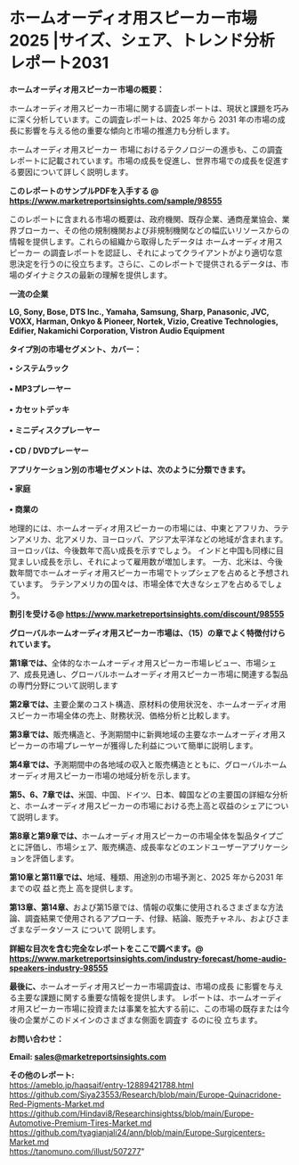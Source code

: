 # ホームオーディオ用スピーカー市場2025 |サイズ、シェア、トレンド分析レポート2031

<strong><b>ホームオーディオ用スピーカー市場の概要：</b></strong>

ホームオーディオ用スピーカー市場に関する調査レポートは、現状と課題を巧みに深く分析しています。この調査レポートは、2025 年から 2031 年の市場の成長に影響を与える他の重要な傾向と市場の推進力も分析します。

ホームオーディオ用スピーカー 市場におけるテクノロジーの進歩も、この調査レポートに記載されています。市場の成長を促進し、世界市場での成長を促進する要因について詳しく説明します。

<strong>このレポートのサンプルPDFを入手する @ <a href=https://www.marketreportsinsights.com/sample/98555>https://www.marketreportsinsights.com/sample/98555</a></strong>

このレポートに含まれる市場の概要は、政府機関、既存企業、通商産業協会、業界ブローカー、その他の規制機関および非規制機関などの幅広いリソースからの情報を提供します。これらの組織から取得したデータは ホームオーディオ用スピーカー の調査レポートを認証し、それによってクライアントがより適切な意思決定を行うのに役立ちます。さらに、このレポートで提供されるデータは、市場のダイナミクスの最新の理解を提供します。

<strong>一流の企業</strong>

<strong><b>LG, Sony, Bose, DTS Inc., Yamaha, Samsung, Sharp, Panasonic, JVC, VOXX, Harman, Onkyo & Pioneer, Nortek, Vizio, Creative Technologies, Edifier, Nakamichi Corporation, Vistron Audio Equipment</b></strong>

<strong><b>タイプ別の市場セグメント、カバー：</b></strong>

<strong>• システムラック<br><br>• MP3プレーヤー<br><br>• カセットデッキ<br><br>• ミニディスクプレーヤー<br><br>• CD / DVDプレーヤー</strong>

<strong><b>アプリケーション別の市場セグメントは、次のように分類できます。</b></strong>

<strong>• 家庭<br><br>• 商業の</strong>

 地理的には、ホームオーディオ用スピーカーの市場には、中東とアフリカ、ラテンアメリカ、北アメリカ、ヨーロッパ、アジア太平洋などの地域が含まれます。 ヨーロッパは、今後数年で高い成長を示すでしょう。 インドと中国も同様に目覚ましい成長を示し、それによって雇用数が増加します。 一方、北米は、今後数年間でホームオーディオ用スピーカー市場でトップシェアを占めると予想されています。 ラテンアメリカの国々は、市場全体で大きなシェアを占めるでしょう。

<strong>割引を受ける@ <a href=https://www.marketreportsinsights.com/discount/98555>https://www.marketreportsinsights.com/discount/98555</a></strong>

<strong><b>グローバルホームオーディオ用スピーカー市場は、（15）の章でよく特徴付けられています。</b></strong>

<strong><b>第</b></strong><strong><b>1章では、</b></strong>全体的なホームオーディオ用スピーカー市場レビュー、市場シェア、成長見通し、グローバルホームオーディオ用スピーカー市場に関連する製品の専門分野について説明します

<strong><b>第2章では、</b></strong>主要企業のコスト構造、原材料の使用状況を、ホームオーディオ用スピーカー市場全体の売上、財務状況、価格分析と比較します。

<strong><b>第3章では、</b></strong>販売構造と、予測期間中に新興地域の主要なホームオーディオ用スピーカーの市場プレーヤーが獲得した利益について簡単に説明します。

<strong><b>第4章では、</b></strong>予測期間中の各地域の収入と販売構造とともに、グローバルホームオーディオ用スピーカー市場の地域分析を示します。

<strong><b>第5、6、7章では、</b></strong>米国、中国、ドイツ、日本、韓国などの主要国の詳細な分析と、ホームオーディオ用スピーカーの市場における売上高と収益のシェアについて説明します。

<strong><b>第8章と第9章では、</b></strong>ホームオーディオ用スピーカーの市場全体を製品タイプごとに評価し、市場シェア、販売構造、成長率などのエンドユーザーアプリケーションを評価します。

<strong><b>第10章と第11章では、</b></strong>地域、種類、用途別の市場予測と、2025 年から2031 年までの収 益と売上 高を提供します。

<strong><b>第13章、第14章、</b></strong>および第15章では、情報の収集に使用されるさまざまな方法論、調査結果で使用されるアプローチ、付録、結論、販売チャネル、およびさまざまなデータソース について 説明します。

<strong>詳細な目次を含む完全なレポートをここで調べます。@ <a href=https://www.marketreportsinsights.com/industry-forecast/home-audio-speakers-industry-98555>https://www.marketreportsinsights.com/industry-forecast/home-audio-speakers-industry-98555</a></strong>

<strong><b>最後に、</b></strong>ホームオーディオ用スピーカー市場調査は、市場の成長 に影響を</a>与える主要な課題に関する重要な情報を提供します。 レポートは、ホームオーディオ用スピーカー市場に投資または事業を拡大する前に、この市場の既存または今後の企業がこのドメインのさまざまな側面を調査す るのに役 立ちます。

<strong><b>お問い合わせ：</b></strong>

<strong>Email: </strong><a href=mailto:sales@marketreportsinsights.com><strong>sales@marketreportsinsights.com</strong></a>

<strong>その他のレポート:</strong>
<br>
<a href=https://ameblo.jp/haqsaif/entry-12889421788.html>https://ameblo.jp/haqsaif/entry-12889421788.html</a>
<br>
<a href=https://github.com/Siya23553/Research/blob/main/Europe-Quinacridone-Red-Pigments-Market.md>https://github.com/Siya23553/Research/blob/main/Europe-Quinacridone-Red-Pigments-Market.md</a>
<br>
<a href=https://github.com/Hindavi8/Researchinsightss/blob/main/Europe-Automotive-Premium-Tires-Market.md>https://github.com/Hindavi8/Researchinsightss/blob/main/Europe-Automotive-Premium-Tires-Market.md</a>
<br>
<a href=https://github.com/tyagianjali24/ann/blob/main/Europe-Surgicenters-Market.md>https://github.com/tyagianjali24/ann/blob/main/Europe-Surgicenters-Market.md</a>
<br>
<a href=https://tanomuno.com/illust/507277>https://tanomuno.com/illust/507277</a>"
